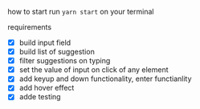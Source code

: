 how to start
run `yarn start` on your terminal

requirements

-   [x] build input field
-   [x] build list of suggestion
-   [x] filter suggestions on typing
-   [x] set the value of input on click of any element
-   [x] add keyup and down functionality, enter functianlity
-   [x] add hover effect
-   [x] adde testing
